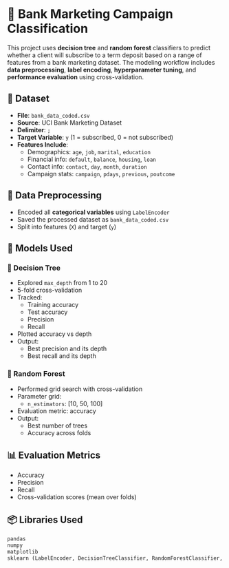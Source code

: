 # 🏦 Bank Marketing Campaign Classification

This project uses **decision tree** and **random forest** classifiers to predict whether a client will subscribe to a term deposit based on a range of features from a bank marketing dataset. The modeling workflow includes **data preprocessing**, **label encoding**, **hyperparameter tuning**, and **performance evaluation** using cross-validation.

## 📁 Dataset

- **File**: `bank_data_coded.csv`
- **Source**: UCI Bank Marketing Dataset
- **Delimiter**: `;`
- **Target Variable**: `y` (1 = subscribed, 0 = not subscribed)
- **Features Include**:
  - Demographics: `age`, `job`, `marital`, `education`
  - Financial info: `default`, `balance`, `housing`, `loan`
  - Contact info: `contact`, `day`, `month`, `duration`
  - Campaign stats: `campaign`, `pdays`, `previous`, `poutcome`

## 🧹 Data Preprocessing

- Encoded all **categorical variables** using `LabelEncoder`
- Saved the processed dataset as `bank_data_coded.csv`
- Split into features (`X`) and target (`y`)

## 🧠 Models Used

### 🌳 Decision Tree

- Explored `max_depth` from 1 to 20
- 5-fold cross-validation
- Tracked:
  - Training accuracy
  - Test accuracy
  - Precision
  - Recall
- Plotted accuracy vs depth
- Output:
  - Best precision and its depth
  - Best recall and its depth

### 🌲 Random Forest

- Performed grid search with cross-validation
- Parameter grid:
  - `n_estimators`: [10, 50, 100]
- Evaluation metric: accuracy
- Output:
  - Best number of trees
  - Accuracy across folds

## 📊 Evaluation Metrics

- Accuracy
- Precision
- Recall
- Cross-validation scores (mean over folds)

## 📦 Libraries Used

```python
pandas
numpy
matplotlib
sklearn (LabelEncoder, DecisionTreeClassifier, RandomForestClassifier, GridSearchCV, cross_validate, metrics)
